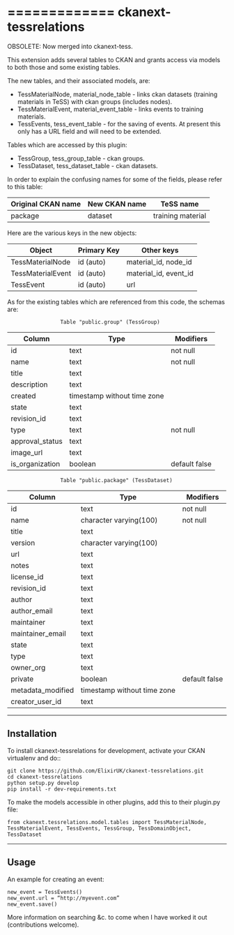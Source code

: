 =============
ckanext-tessrelations
=============

OBSOLETE: Now merged into ckanext-tess.

This extension adds several tables to CKAN and grants access via models to both those and some existing tables.

The new tables, and their associated models, are:

* TessMaterialNode, material_node_table - links ckan datasets (training materials in TeSS) with ckan groups (includes nodes).
* TessMaterialEvent, material_event_table - links events to training materials.
* TessEvents, tess_event_table - for the saving of events. At present this only has a URL field and will need to be extended.

Tables which are accessed by this plugin:

* TessGroup, tess_group_table - ckan groups.
* TessDataset, tess_dataset_table - ckan datasets.


In order to explain the confusing names for some of the fields, please refer to this table:

| Original CKAN name | New CKAN name | TeSS name              |
|--------------------|---------------|------------------------|
| package            | dataset       | training material      |


Here are the various keys in the new objects:

| Object            | Primary Key | Other keys            |
|-------------------|-------------|-----------------------|
| TessMaterialNode  | id (auto)   | material_id, node_id  |
| TessMaterialEvent | id (auto)   | material_id, event_id |
| TessEvent         | id (auto)   | url                   |

As for the existing tables which are referenced from this code, the schemas are:

                     Table "public.group" (TessGroup)
|     Column      |            Type             |   Modifiers   |
|-----------------|-----------------------------|---------------|
| id              | text                        | not null      |
| name            | text                        | not null      |
| title           | text                        |               | 
| description     | text                        |               | 
| created         | timestamp without time zone |               | 
| state           | text                        |               | 
| revision_id     | text                        |               | 
| type            | text                        | not null      |
| approval_status | text                        |               | 
| image_url       | text                        |               | 
| is_organization | boolean                     | default false |

                     Table "public.package" (TessDataset)
|      Column       |            Type             |   Modifiers   |
|-------------------|-----------------------------|---------------|
| id                | text                        | not null      |
| name              | character varying(100)      | not null      |
| title             | text                        |               | 
| version           | character varying(100)      |               | 
| url               | text                        |               |   
| notes             | text                        |               |  
| license_id        | text                        |               |  
| revision_id       | text                        |               |  
| author            | text                        |               |  
| author_email      | text                        |               |  
| maintainer        | text                        |               |  
| maintainer_email  | text                        |               |  
| state             | text                        |               |  
| type              | text                        |               |  
| owner_org         | text                        |               |  
| private           | boolean                     | default false |
| metadata_modified | timestamp without time zone |               |  
| creator_user_id   | text                        |               |  

------------
Installation
------------

To install ckanext-tessrelations for development, activate your CKAN virtualenv and
do::

    git clone https://github.com/ElixirUK/ckanext-tessrelations.git
    cd ckanext-tessrelations
    python setup.py develop
    pip install -r dev-requirements.txt

To make the models accessible in other plugins, add this to their plugin.py file:

    from ckanext.tessrelations.model.tables import TessMaterialNode, TessMaterialEvent, TessEvents, TessGroup, TessDomainObject, TessDataset


-----
Usage
-----

An example for creating an event:


    new_event = TessEvents()
    new_event.url = “http://myevent.com”
    new_event.save()

More information on searching &c. to come when I have worked it out (contributions welcome).
